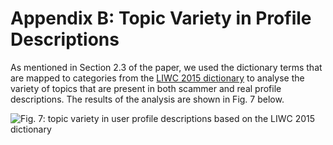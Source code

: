 # Appendix B: Topic Variety in Profile Descriptions

[fig7]: figures/descr_topics.png

As mentioned in Section 2.3 of the paper, we used the dictionary terms that are
mapped to categories from the [LIWC 2015
dictionary](https://www.liwc.net/dictionaries/) to analyse the variety of topics
that are present in both scammer and real profile descriptions. The results of
the analysis are shown in Fig. 7 below.

![Fig. 7: topic variety in user profile descriptions based on the LIWC 2015
dictionary][fig7]

